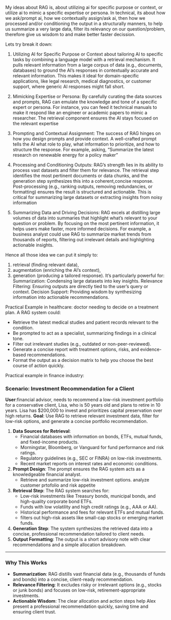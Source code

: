 My ideas about RAG is, about utilizing ai for specific purpose or context,
or utilize ai to mimic a specific expertise or persona.
In technical, its about how we ask/prompt ai, 
how we contextually assign/ask ai,
then how we processed and/or conditioning the output in a structurally manners,
to help us summarize a very large data,
filter its relevancy on our question/problem,
therefore give us wisdom to and make better faster decission.

Lets try break it down:
1. Utilizing AI for Specific Purpose or Context
about tailoring AI to specific tasks by combining a language model with a retrieval mechanism. 
It pulls relevant information from a large corpus of data (e.g., documents, databases) to ground the AI’s responses in contextually accurate and relevant information.
This makes it ideal for domain-specific applications, like legal research, medical diagnostics, or customer support, where generic AI responses might fall short.
2. Mimicking Expertise or Persona:
By carefully curating the data sources and prompts, 
RAG can emulate the knowledge and tone of a specific expert or persona.
For instance, you can feed it technical manuals to make it respond like an engineer or academic papers to mimic a researcher. 
The retrieval component ensures the AI stays focused on the relevant expertise
3. Prompting and Contextual Assignment:
The success of RAG hinges on how you design prompts and provide context.
A well-crafted prompt tells the AI what role to play, what information to prioritize,
and how to structure the response. For example, asking,
“Summarize the latest research on renewable energy for a policy maker”

4. Processing and Conditioning Outputs:
RAG’s strength lies in its ability to process vast datasets and filter them for relevance.
The retrieval step identifies the most pertinent documents or data chunks, 
and the generation step synthesizes this into a coherent,concise response.
Post-processing (e.g., ranking outputs, removing redundancies, or formatting) ensures the result is structured and actionable.
This is critical for summarizing large datasets or extracting insights from noisy information

5. Summarizing Data and Driving Decisions:
RAG excels at distilling large volumes of data into summaries that highlight what’s relevant to your question or problem.
By focusing on the most pertinent information, it helps users make faster, more informed decisions. 
For example, a business analyst could use RAG to summarize market trends from thousands of reports,
filtering out irrelevant details and highlighting actionable insights.

Hence all those idea we can put it simply to:
1. retrieval (finding relevant data),
2. augmentation (enriching the AI’s context),
3. generation (producing a tailored response).
It’s particularly powerful for:
Summarization: Condensing large datasets into key insights.
Relevance Filtering: Ensuring outputs are directly tied to the user’s query or context.
Decision Support: Providing wisdom by synthesizing information into actionable recommendations.

Practical Example in healthcare:
doctor needing to decide on a treatment plan. A RAG system could:
- Retrieve the latest medical studies and patient records relevant to the condition.
- Be prompted to act as a specialist, summarizing findings in a clinical tone.
- Filter out irrelevant studies (e.g., outdated or non-peer-reviewed).
- Generate a concise report with treatment options, risks, and evidence-based recommendations.
- Format the output as a decision matrix to help you choose the best course of action quickly.

Practical example in finance industry:
### Scenario: Investment Recommendation for a Client
**User**:financial advisor, needs to recommend a low-risk investment portfolio for a conservative client, Lisa, who is 50 years old and plans to retire in 10 years. Lisa has $200,000 to invest and prioritizes capital preservation over high returns.
**Goal**: 
Use RAG to retrieve relevant investment data,
filter for low-risk options, and generate a concise portfolio recommendation.

1. **Data Sources for Retrieval**:
   - Financial databases with information on bonds, ETFs, mutual funds, and fixed-income products.
   - Morningstar, Bloomberg, or Vanguard for fund performance and risk ratings.
   - Regulatory guidelines (e.g., SEC or FINRA) on low-risk investments.
   - Recent market reports on interest rates and economic conditions.
2. **Prompt Design**:
   The prompt ensures the RAG system acts as a knowledgeable financial analyst.
   - Retrieve and summarize low-risk investment options. analyze customer prtofolio and risk appetite
3. **Retrieval Step**:
   The RAG system searches for:
   - Low-risk investments like Treasury bonds, municipal bonds, and high-quality corporate bond ETFs.
   - Funds with low volatility and high credit ratings (e.g., AAA or AA).
   - Historical performance and fees for relevant ETFs and mutual funds.
   - filters out high-risk assets like small-cap stocks or emerging market funds.
4. **Generation Step**:
   The system synthesizes the retrieved data into a concise, professional recommendation tailored to client needs.
5. **Output Formatting**:
   The output is a short advisory note with clear recommendations and a simple allocation breakdown.
---

### Why This Works
- **Summarization**: RAG distills vast financial data (e.g., thousands of funds and bonds) into a concise, client-ready recommendation.
- **Relevance Filtering**: It excludes risky or irrelevant options (e.g., stocks or junk bonds) and focuses on low-risk, retirement-appropriate investments.
- **Actionable Wisdom**: The clear allocation and action steps help Alex present a professional recommendation quickly, saving time and ensuring client trust.




















